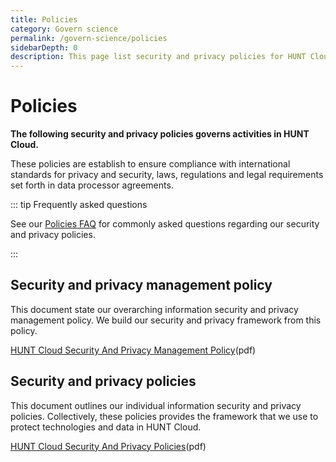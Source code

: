 ```yaml
---
title: Policies
category: Govern science
permalink: /govern-science/policies
sidebarDepth: 0
description: This page list security and privacy policies for HUNT Cloud.
---
```


# Policies

**The following security and privacy policies governs activities in HUNT Cloud.** 

These policies are establish to ensure compliance with international standards for privacy and security, laws, regulations and legal requirements set forth in data processor agreements.

::: tip Frequently asked questions

See our [Policies FAQ](/govern-science/policies/faq/) for commonly asked questions regarding our security and privacy policies.

:::

## Security and privacy management policy

This document state our overarching information security and privacy management policy. We build our security and privacy framework from this policy.

[HUNT Cloud Security And Privacy Management Policy](https://assets.hdc.ntnu.no/assets/policies/hunt-cloud-security-and-privacy-management-policy.pdf)(pdf)


## Security and privacy policies

This document outlines our individual information security and privacy policies. Collectively, these policies provides the framework that we use to protect technologies and data in HUNT Cloud. 

[HUNT Cloud Security And Privacy Policies](https://assets.hdc.ntnu.no/assets/policies/hunt-cloud-security-and-privacy-policies.pdf)(pdf)


